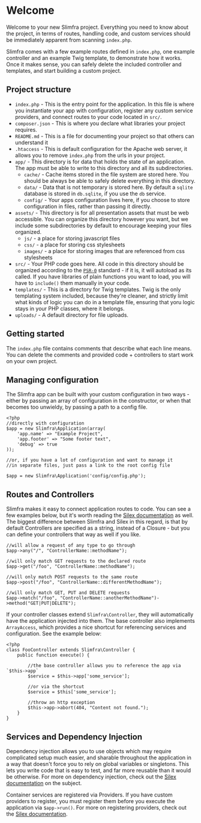 # Welcome #

Welcome to your new Slimfra project.  Everything you need to know about the project, in terms of routes, handling code, and custom services should be immediately apparent from scanning `index.php`.

Slimfra comes with a few example routes defined in `index.php`, one example controller and an example Twig template, to demonstrate how it works.  Once it makes sense, you can safely delete the included controller and templates, and start building a custom project.

## Project structure ##

* `index.php` - This is the entry point for the application.  In this file is where you instantiate your app with configuration, register any custom service providers, and connect routes to your code located in `src/`.
* `composer.json` - This is where you declare what libraries your project requires.
* `README.md` - This is a file for documenting your project so that others can understand it
* `.htaccess` - This is default configuration for the Apache web server, it allows you to remove `index.php` from the urls in your project.
* `app/` - This directory is for data that holds the state of an application.  The app must be able to write to this directory and all its subdirectories.
    * `cache/` - Cache items stored in the file system are stored here.  You should be always be able to safely delete everything in this directory.
    * `data/` - Data that is not temporary is stored here.  By default a `sqlite` database is stored in `db.sqlite`, if you use the `db` service.
    * `config/` - Your apps configuration lives here, if you choose to store configuration in files, rather than passing it directly.
* `assets/` - This directory is for all presentation assets that must be web accessible.  You can organize this directory however you want, but we include some subdirectories by default to encourage keeping your files organized.
    * `js/` - a place for storing javascript files
    * `css/` - a place for storing css stylesheets
    * `images/` - a place for storing images that are referenced from css stylesheets
* `src/` - Your PHP code goes here.  All code in this directory should be organized according to the [`PSR-0`](https://gist.github.com/1234504/) standard - if it is, it will autoload as its called.  If you have libraries of plain functions you want to load, you will have to `include()` them manually in your code.
* `templates/` - This is a directory for Twig templates.  Twig is the only templating system included, because they're cleaner, and strictly limit what kinds of logic you can do in a template file, ensuring that yoru logic stays in your PHP classes, where it belongs.
* `uploads/` - A default directory for file uploads.

## Getting started ##

The `index.php` file contains comments that describe what each line means.  You can delete the comments and provided code + controllers to start work on your own project.

## Managing configuration ##

The Slimfra app can be built with your custom configuration in two ways - either by passing an array of configuration in the constructor, or when that becomes too unwieldy, by passing a path to a config file.

    <?php
    //directly with configuration
    $app = new Slimfra\Application(array(
        'app.name' => "Example Project",
        'app.footer' => "Some footer text",
        'debug' => true
    ));
    
    //or, if you have a lot of configuration and want to manage it
    //in separate files, just pass a link to the root config file
    
    $app = new Slimfra\Application('config/config.php');

## Routes and Controllers ##

Slimfra makes it easy to connect application routes to code.  You can see a few examples below, but it's worth reading the [Silex documentation](http://silex.sensiolabs.org/doc/usage.html#routing) as well.  The biggest difference between Slimfra and Silex in this regard, is that by default Controllers are specified as a string, instead of a Closure - but you can define your controllers that way as well if you like.

    //will allow a request of any type to go through
    $app->any("/", "ControllerName::methodName");

    //will only match GET requests to the declared route
    $app->get("/foo", "ControllerName::methodName");

    //will only match POST requests to the same route
    $app->post("/foo", "ControllerName::differentMethodName");

    //will only match GET, PUT and DELETE requests
    $app->match("/foo", "ControllerName::anotherMethodName")->method("GET|PUT|DELETE");
    
If your controller classes extend `Slimfra\Controller`, they will automatically have the application injected into them.  The base controller also implements `ArrayAccess`, which provides a nice shortcut for referencing services and configuration.  See the example below:

    <?php
    class FooController extends Slimfra\Controller {
        public function execute() {
            
            //the base controller allows you to reference the app via `$this->app`
            $service = $this->app['some_service'];

            //or via the shortcut
            $service = $this['some_service'];
            
            //throw an http exception
            $this->app->abort(404, "Content not found.");
        }
    }

## Services and Dependency Injection ##

Dependency injection allows you to use objects which may require complicated setup much easier, and sharable throughout the application in a way that doesn't force you to rely on global variables or singletons.  This lets you write code that is easy to test, and far more reusable than it would be otherwise.  For more on dependency injection, check out the [Silex documentation](http://silex.sensiolabs.org/doc/services.html) on the subject.

Container services are registered via Providers.  If you have custom providers to register, you must register them before you execute the application via `$app->run()`.  For more on registering providers, check out the [Silex documentation](http://silex.sensiolabs.org/doc/providers.html).